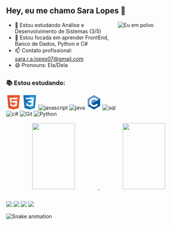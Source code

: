 ## Hey, eu me chamo Sara Lopes 🤟

   <img align="right" height="200" width="200" src="https://lh3.googleusercontent.com/pw/AP1GczPBCFWIQipgR0AqWBM5_S-grKGwS2ackx0Dclvwxe9JmNKobUX_klAEjbZQw6Fl4F26x3N7hl72L9KLRFTH8hQbvrCMpNJ3GYyF80BOQuD4qcBEbOpMyOuZ161XwMc_qbnEFliZ_z56jgSZalBpqgcv_w=w537-h537-s-no-gm?authuser=0" alt="Eu em polvo">


- 🔭 Estou estudando Análise e Desenvolvimento de Sistemas (3/5)   
- 🌱 Estou focada em aprender FrontEnd, Banco de Dados, Python e C#  
- 📫 Contato profissional: sara.r.a.lopes07@gmail.com      
- 😄 Pronouns: Ela/Dela    

##

<!-- icons -->
<div>
  <h3>📚 Estou estudando: </h3>
  <img height="40" width="40" src="https://raw.githubusercontent.com/devicons/devicon/master/icons/html5/html5-original.svg" alt="html">
  <img height="40" width="40" src="https://raw.githubusercontent.com/devicons/devicon/master/icons/css3/css3-original.svg" alt="css">
  <img height="40" width="40" src="https://cdn.jsdelivr.net/gh/devicons/devicon/icons/javascript/javascript-original.svg" alt="javascript">
  <img height="40" width="40" src="https://cdn-icons-png.flaticon.com/512/226/226777.png" alt="java">
  <img height="40" width="40" src="https://raw.githubusercontent.com/devicons/devicon/master/icons/c/c-original.svg" alt="c">
  <img height="40" width="40" src="https://cdn.jsdelivr.net/gh/devicons/devicon/icons/mysql/mysql-original.svg" alt="sql" >
  <img height="40" width="40" src="https://cdn-icons-png.flaticon.com/512/6132/6132221.png" alt="c#">
  <img height="40" width="40" src="https://cdn.jsdelivr.net/gh/devicons/devicon/icons/git/git-original.svg" alt="Git">
  <img height="40" width="40" src="https://cdn.jsdelivr.net/gh/devicons/devicon/icons/python/python-original.svg" alt="Python">
          
</div>

<!-- blocos -->
<br>
<div align="center">
  <a href="https://github.com/SaraLopes7">
  <img height="180em" width="48%" src="https://github-readme-stats.vercel.app/api?username=SaraLopes7&show_icons=true&theme=midnight-purple&include_all_commits=true&count_private=true" style="max-width: 100%;"/>
  <img height="180em" width="48%" src="https://github-readme-stats.vercel.app/api/top-langs/?username=SaraLopes7&layout=compact&langs_count=7&theme=midnight-purple" style="max-width: 100%;"/>
</div>
<!--    
<div align="center">
  <a href="https://github.com/SaraLopes7">
  <img height="180em" width="48%" src="https://github-readme-stats.vercel.app/api?username=SaraLopes7&show_icons=true&count_private=true&hide_border=true&title_color=00bfbf&icon_color=00bfbf&text_color=c9d1d9&bg_color=0d1117" />
  <img height="180em" width="48%" src="https://github-readme-stats.vercel.app/api/top-langs/?username=SaraLopes7&layout=compact&hide_border=true&title_color=purpletext_color=purple&bg_color=0d1117" />
</div>
-->

 ##

<!-- redes sociais -->
<div>
   <a href="https://www.linkedin.com/in/sara-r-a-lopes-98b72423a/" target="_blank"><img src="https://img.shields.io/badge/-LinkedIn-%230077B5?style=for-the-badge&logo=linkedin&logoColor=white" target="_blank"></a> 
   <a href = "mailto:sara.r.a.lopes07@gmail.com"><img src="https://img.shields.io/badge/Gmail-D14836?style=for-the-badge&logo=gmail&logoColor=white" target="_blank"></a>
   <a href = "https://codepen.io/Lopes7"><img src="https://img.shields.io/badge/Codepen-000000?style=for-the-badge&logo=codepen&logoColor=white" target="_blank"></a>
   <a href="https://instagram.com/sariinha.lopez" target="_blank"><img src="https://img.shields.io/badge/-Instagram-%23E4405F?style=for-the-badge&logo=instagram&logoColor=white" target="_blank"></a>

<!--

<picture>
  <source media="(prefers-color-scheme: dark)" srcset="github-snake-dark.svg" />
  <source media="(prefers-color-scheme: light)" srcset="github-snake.svg" />
  <img alt="github-snake" src="github-snake.svg" />
</picture>

-->

   ![Snake animation](https://github.com/SaraLopes7/SaraLopes7/blob/output/github-snake-colorful.svg)
</div>
